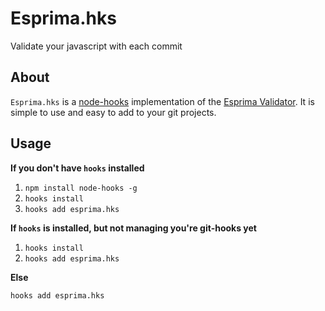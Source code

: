 # Esprima.hks

Validate your javascript with each commit

## About

`Esprima.hks` is a [node-hooks](https://npmjs.org/package/node-hooks) implementation of the [Esprima Validator](http://esprima.org/index.html). It is simple to use and easy to add to your git projects.

## Usage

**If you don't have `hooks` installed**

1. `npm install node-hooks -g`
2. `hooks install`
3. `hooks add esprima.hks`

**If `hooks` is installed, but not managing you're git-hooks yet**

1. `hooks install`
2. `hooks add esprima.hks`

**Else**

`hooks add esprima.hks`